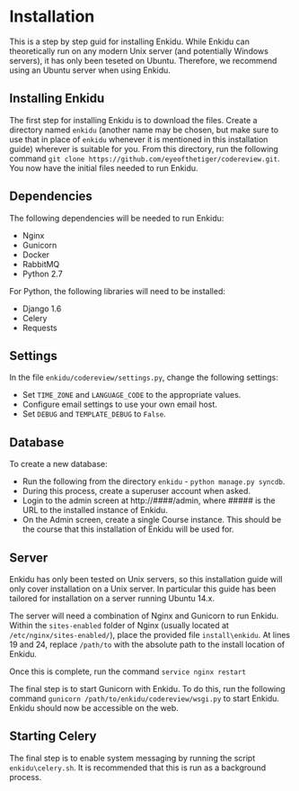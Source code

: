 # Installation

This is a step by step guid for installing Enkidu. While Enkidu can theoretically run on any modern Unix server (and potentially Windows servers), it has only been teseted on Ubuntu. Therefore, we recommend using an Ubuntu server when using Enkidu.

## Installing Enkidu

The first step for installing Enkidu is to download the files. Create a directory named `enkidu` (another name may be chosen, but make sure to use that in place of `enkidu` whenever it is mentioned in this installation guide) wherever is suitable for you. From this directory, run the following command `git clone https://github.com/eyeofthetiger/codereview.git`. You now have the initial files needed to run Enkidu.

## Dependencies

The following dependencies will be needed to run Enkidu:

* Nginx
* Gunicorn
* Docker
* RabbitMQ
* Python 2.7

For Python, the following libraries will need to be installed:
* Django 1.6
* Celery
* Requests

## Settings

In the file `enkidu/codereview/settings.py`, change the following settings:
* Set `TIME_ZONE` and `LANGUAGE_CODE` to the appropriate values.
* Configure email settings to use your own email host.
* Set `DEBUG` and `TEMPLATE_DEBUG` to `False`.

## Database

To create a new database:
* Run the following from the directory `enkidu` - `python manage.py syncdb`.
* During this process, create a superuser account when asked.
* Login to the admin screen at http://####/admin, where ##### is the URL to the installed instance of Enkidu.
* On the Admin screen, create a single Course instance. This should be the course that this installation of Enkidu will be used for.

## Server

Enkidu has only been tested on Unix servers, so this installation guide will only cover installation on a Unix server. In particular this guide has been tailored for installation on a server running Ubuntu 14.x.

The server will need a combination of Nginx and Gunicorn to run Enkidu. Within the `sites-enabled` folder of Nginx (usually located at `/etc/nginx/sites-enabled/`), place the provided file `install\enkidu`. At lines 19 and 24, replace `/path/to` with the absolute path to the install location of Enkidu.

Once this is complete, run the command `service nginx restart`

The final step is to start Gunicorn with Enkidu. To do this, run the following command `gunicorn /path/to/enkidu/codereview/wsgi.py` to start Enkidu. Enkidu should now be accessible on the web.

## Starting Celery

The final step is to enable system messaging by running the script `enkidu\celery.sh`. It is recommended that this is run as a background process.
